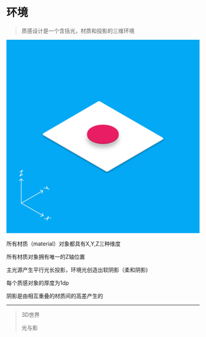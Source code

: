 # 环境

> 质感设计是一个含括光，材质和投影的三维环境

![](/assets/what_is_material_environment.png)

所有材质（material）对象都具有X,Y,Z三种维度

所有材质对象拥有唯一的Z轴位置

主光源产生平行光长投影，环境光创造出软阴影（柔和阴影\)

每个质感对象的厚度为1dp

阴影是由相互重叠的材质间的高差产生的

---

> 3D世界
>
> 光与影




